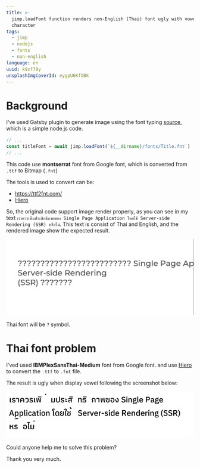 ```yaml
---
title: >-
  jimp.loadFont function renders non-English (Thai) font ugly with vowel
  character
tags:
  - jimp
  - nodejs
  - fonts
  - non-english
language: en
uuid: k9xf79y
unsplashImgCoverId: eygpU6KfOBk
---
```



# Background

I've used Gatsby plugin to generate image using the font typing [source](https://github.com/plahteenlahti/gatsby-social-cards/blob/master/plugins/gatsby-plugin-social-sharing-cards/index.js), which is a simple node.js code.

```js
// ...
const titleFont = await jimp.loadFont(`${__dirname}/fonts/Title.fnt`)
// ...
```

This code use **montserrat** font from Google font, which is converted from `.ttf` to Bitmap (`.fnt`)

The tools is used to convert can be:
- <https://ttf2fnt.com/>
- [Hiero](https://github.com/libgdx/libgdx/wiki/Hiero)

So, the original code support image render properly, as you can see in my text `เราควรเพิ่มประสิทธิภาพของ Single Page Application โดยใช้ Server-side Rendering (SSR) หรือไม่`. This text is consist of Thai and English, and the rendered image show the expected result.

![Rendered Image from montserrat font][1]

Thai font will be `?` symbol.

# Thai font problem

I'ved used **IBMPlexSansThai-Medium** font from Google font. and use [Hiero](https://github.com/libgdx/libgdx/wiki/Hiero) to convert the `.ttf` to `.fnt` file.

The result is ugly when display vowel following the screenshot below:

![Rendered Image from IBMPlexSansThai font][2]

Could anyone help me to solve this problem?

Thank you very much.


  [1]: ./montserrat.png
  [2]: ./IBMPlexSansThai.png
